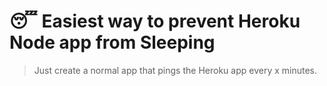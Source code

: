 # :sleeping: Easiest way to prevent Heroku Node app from Sleeping

> Just create a normal app that pings the Heroku app every x minutes.
